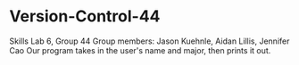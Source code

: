 # Version-Control-44
Skills Lab 6, Group 44
Group members: Jason Kuehnle, Aidan Lillis, Jennifer Cao
Our program takes in the user's name and major, then prints it out.
